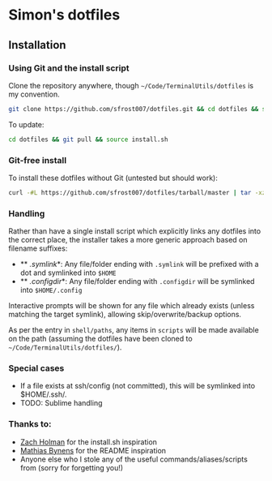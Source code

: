 # Simon's dotfiles

## Installation

### Using Git and the install script

Clone the repository anywhere, though `~/Code/TerminalUtils/dotfiles` is my convention.

```bash
git clone https://github.com/sfrost007/dotfiles.git && cd dotfiles && source install.sh
```

To update:

```bash
cd dotfiles && git pull && source install.sh
```

### Git-free install

To install these dotfiles without Git (untested but should work):

```bash
curl -#L https://github.com/sfrost007/dotfiles/tarball/master | tar -xzv --strip-components 1 --exclude={README.md} && cd dotfiles && source install.sh
```

### Handling

Rather than have a single install script which explicitly links any dotfiles into the correct place, the installer takes a more generic approach based on filename suffixes:

* ** *.symlink**: Any file/folder ending with `.symlink` will be prefixed with a dot and symlinked into `$HOME`
* ** *.configdir**: Any file/folder ending with `.configdir` will be symlinked into `$HOME/.config`

Interactive prompts will be shown for any file which already exists (unless matching the target symlink), allowing skip/overwrite/backup options.

As per the entry in `shell/paths`, any items in `scripts` will be made available on the path (assuming the dotfiles have been cloned to `~/Code/TerminalUtils/dotfiles/`).


### Special cases

* If a file exists at ssh/config (not committed), this will be symlinked into $HOME/.ssh/.
* TODO: Sublime handling


### Thanks to:

* [Zach Holman](https://github.com/holman/dotfiles) for the install.sh inspiration
* [Mathias Bynens](http://github.com/mathiasbynens/dotfiles) for the README inspiration
* Anyone else who I stole any of the useful commands/aliases/scripts from (sorry for forgetting you!)
